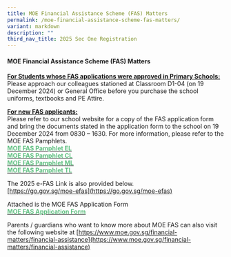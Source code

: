 ```yaml
---
title: MOE Financial Assistance Scheme (FAS) Matters
permalink: /moe-financial-assistance-scheme-fas-matters/
variant: markdown
description: ""
third_nav_title: 2025 Sec One Registration
---
```

#### MOE Financial Assistance Scheme (FAS) Matters
**<u>For Students whose FAS applications were approved in Primary Schools:</u>**<br>
Please approach our colleagues stationed at Classroom D1-04 (on 19 December 2024) or General Office before you purchase the school uniforms, textbooks and PE Attire.

  

**<u>For new FAS applicants:</u>** <br>
Please refer to our school website for a copy of the FAS application form and bring the documents stated in the&nbsp;application form to&nbsp;the school on 19 December 2024 from 0830 – 1630. For more information, please refer to the MOE FAS Pamphlets.<br>
<a href="/files/2025_MOE_FAS_pamphlet__EL_.pdf"><b><font color="#62C183">MOE FAS Pamphlet EL</font></b></a><br><a href="/files/2025_MOE_FAS_pamphlet__CL_.pdf"><b><font color="#62C183">MOE FAS Pamphlet CL</font></b></a><br><a href="/files/2025_MOE_FAS_pamphlet__ML_.pdf"><b><font color="#62C183">MOE FAS Pamphlet ML</font></b></a><br><a href="/files/2025_MOE_FAS_pamphlet__TL_.pdf"><b><font color="#62C183">MOE FAS Pamphlet TL</font></b></a>

The 2025 e-FAS Link is also provided below.<br>
[https://go.gov.sg/moe-efas](https://go.gov.sg/moe-efas)


Attached is the MOE FAS Application Form<br><b><a color="#62C183" href="/files/MOE_FAS_Application_Form_2025.pdf"><font color="#62C183">MOE FAS Application Form</font></a></b>


 Parents  / guardians who want to know more about MOE FAS can also visit the following website at [https://www.moe.gov.sg/financial-matters/financial-assistance](https://www.moe.gov.sg/financial-matters/financial-assistance)